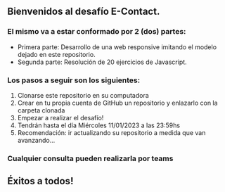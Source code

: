 ## Bienvenidos al desafío E-Contact.
### El mismo va a estar conformado por 2 (dos) partes:
* Primera parte: Desarrollo de una web responsive imitando el modelo dejado en este repositorio.
* Segunda parte: Resolución de 20 ejercicios de Javascript.
### Los pasos a seguir son los siguientes:
1. Clonarse este repositorio en su computadora
2. Crear en tu propia cuenta de GitHub un repositorio y enlazarlo con la carpeta clonada
3. Empezar a realizar el desafío!
4. Tendrán hasta el día Miércoles 11/01/2023 a las 23:59hs
4. Recomendación: ir actualizando su repositorio a medida que van avanzando...
### Cualquier consulta pueden realizarla por teams

## Éxitos a todos!

